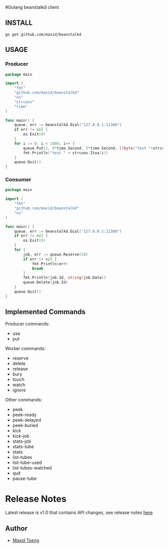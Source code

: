 #Golang beanstalkd client

## INSTALL
	go get github.com/maxid/beanstalkd

## USAGE

### Producer
```go
package main

import (
	"fmt"
	"github.com/maxid/beanstalkd"
	"os"
	"strconv"
	"time"
)

func main() {
	queue, err := beanstalkd.Dial("127.0.0.1:11300")
	if err != nil {
		os.Exit(0)
	}
	for i := 0; i < 1000; i++ {
		queue.Put(1, 0*time.Second, 5*time.Second, []byte("test "+strconv.Itoa(i)))
		fmt.Println("test " + strconv.Itoa(i))
	}
	queue.Quit()
}
```

### Consumer
```go
package main

import (
	"fmt"
	"github.com/maxid/beanstalkd"
	"os"
)

func main() {
	queue, err := beanstalkd.Dial("127.0.0.1:11300")
	if err != nil {
		os.Exit(0)
	}
	for {
		job, err := queue.Reserve(20)
		if err != nil {
			fmt.Println(err)
			break
		}
		fmt.Println(job.Id, string(job.Data))
		queue.Delete(job.Id)
	}
	queue.Quit()
}
```

## Implemented Commands

Producer commands:

* use
* put

Worker commands:

* reserve
* delete
* release
* bury
* touch
* watch
* ignore

Other commands:

* peek
* peek-ready
* peek-delayed
* peek-buried
* kick
* kick-job
* stats-job
* stats-tube
* stats
* list-tubes
* list-tube-used
* list-tubes-watched
* quit
* pause-tube


# Release Notes
Latest release is v1.0 that contains API changes, see release notes [here](https://github.com/maxid/beanstalkd/blob/master/ReleaseNotes.txt)

## Author

* [Maxid Tseng](http://my.oschina.net/maxid/blog)
